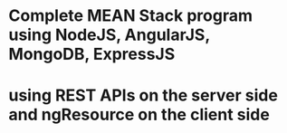 # Complete MEAN Stack program using NodeJS, AngularJS, MongoDB, ExpressJS
# using REST APIs on the server side and ngResource on the client side